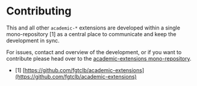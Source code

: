 # Contributing

This and all other `academic-*` extensions are developed within a single mono-repository [1] as a central
place to communicate and keep the development in sync.

For issues, contact and overview of the development, or if you want to contribute please head over to the
[academic-extensions mono-repository](https://github.com/fgtclb/academic-extensions).

* [1] [https://github.com/fgtclb/academic-extensions](https://github.com/fgtclb/academic-extensions)

